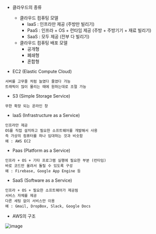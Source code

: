 * 클라우드의 종류
  * 클라우드 컴퓨팅 모델
    * IaaS : 인프라만 제공 (주방만 빌리기)
    * PaaS : 인프라 + OS + 런타임 제공 (주방 + 주방기기 + 재료 빌리기)
    * SaaS : 모두 제공 (전부 다 빌리기)
  * 클라우드 컴퓨팅 배포 모델
    * 공개형
    * 폐쇄형
    * 혼합형

* EC2 (Elastic Compute Cloud)
```
서버를 고무줄 처럼 늘였다 줄였다 가능
트래픽이 많이 몰리는 때에 원하는대로 조절 가능
```

* S3 (Simple Storage Service)
```
무한 확장 되는 온라인 창
```

* IaaS (Infrastructure as a Service)
```
인프라만 제공
OS를 직접 설치하고 필요한 소프트웨어를 개발해서 사용
즉 가상의 컴퓨터를 하나 임대하는 것과 비슷함
예 : AWS EC2
```

* Paas (Platform as a Service)
```
인프라 + OS + 기타 프로그램 실행에 필요한 부분 (런타임)
바로 코드만 올려서 돌릴 수 있도록 구성
예 : Firebase, Google App Engine 등
```

* SaaS (Software as a Service)
```
인프라 + OS + 필요한 소프트웨어가 제공됨
서비스 자체를 제공
다른 세팅 없이 서비스만 이용
예 : Gmail, DropBox, Slack, Google Docs
```

* AWS의 구조

![image](https://github.com/user-attachments/assets/697be23b-fd8a-468f-9771-38be876066f2)
